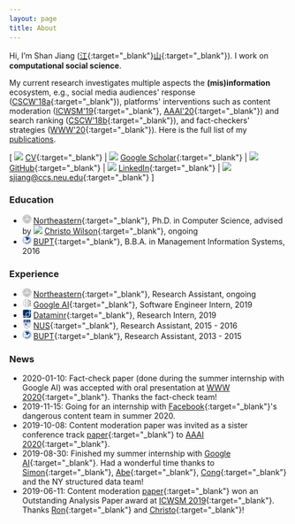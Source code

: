 ```yaml
---
layout: page
title: About
---
```


Hi, I’m Shan Jiang ([江](https://en.wikipedia.org/wiki/Jiang_(surname)#%E6%B1%9F){:target="_blank"}[山](https://en.wikipedia.org/wiki/Radical_46){:target="_blank"}). I work on **computational social science**.

My current research investigates multiple aspects the **(mis)information** ecosystem, e.g., social media audiences' response ([CSCW'18a](https://www.shanjiang.me/publications/cscw18a_paper.pdf){:target="_blank"}), platforms' interventions such as content moderation ([ICWSM'19](https://www.shanjiang.me/publications/icwsm19_paper.pdf){:target="_blank"}, [AAAI'20](https://www.shanjiang.me/publications/aaai20_paper.pdf){:target="_blank"}) and search ranking ([CSCW'18b](https://www.shanjiang.me/publications/cscw18b_paper.pdf){:target="_blank"}), and fact-checkers' strategies ([WWW'20](){:target="_blank"}). Here is the full list of my [publications](publications).

\[ <img src="../images/icons/cv.svg" width="16"> [CV](shanjiang-cv.pdf){:target="_blank"} \| <img src="../images/logos/google_scholar.svg" width="16"> [Google Scholar](https://scholar.google.com/citations?user=0LITOxAAAAAJ){:target="_blank"} \| <img src="../images/logos/github.svg" width="16"> [GitHub](https://github.com/printfoo){:target="_blank"} \| <img src="../images/logos/linkedin.svg" width="16"> [LinkedIn](https://www.linkedin.com/in/shan-jiang){:target="_blank"} \| <img src="../images/icons/email.svg" width="16"> [sjiang@ccs.neu.edu](mailto:sjiang@ccs.neu.edu){:target="_blank"} \]

### Education
* <img src="images/logos/neu.png" width="16"> [Northeastern](https://www.northeastern.edu){:target="_blank"}, Ph.D. in Computer Science, advised by <img src="../images/icons/thumb.svg" width="16"> [Christo Wilson](https://cbw.sh){:target="_blank"}, ongoing
* <img src="images/logos/bupt.png" width="16"> [BUPT](https://english.bupt.edu.cn){:target="_blank"}, B.B.A. in Management Information Systems, 2016

### Experience
* <img src="images/logos/neu.png" width="16"> [Northeastern](https://www.northeastern.edu){:target="_blank"}, Research Assistant, ongoing
* <img src="images/logos/google.png" width="16"> [Google AI](https://ai.google){:target="_blank"}, Software Engineer Intern, 2019
* <img src="images/logos/dataminr.png" width="16"> [Dataminr](https://www.dataminr.com){:target="_blank"}, Research Intern, 2019  
* <img src="images/logos/nus.jpg" width="16"> [NUS](http://www.nus.edu.sg){:target="_blank"}, Research Assistant, 2015 - 2016
* <img src="images/logos/bupt.png" width="16"> [BUPT](https://english.bupt.edu.cn){:target="_blank"}, Research Assistant, 2013 - 2015

### News
* 2020-01-10: Fact-check paper (done during the summer internship with Google AI) was accepted with oral presentation at [WWW 2020](https://www2020.thewebconf.org){:target="_blank"}. Thanks the fact-check team!
* 2019-11-15: Going for an internship with [Facebook](https://research.fb.com){:target="_blank"}'s dangerous content team in summer 2020.
* 2019-10-08: Content moderation paper was invited as a sister conference track [paper](publications/aaai20_paper.pdf){:target="_blank"} to [AAAI 2020](https://aaai.org/Conferences/AAAI-20){:target="_blank"}.
* 2019-08-30: Finished my summer internship with [Google AI](https://ai.google){:target="_blank"}. Had a wonderful time thanks to [Simon](https://ai.google/research/people/105996){:target="_blank"}, [Abe](https://scholar.google.com/citations?user=8P1Y_90AAAAJ){:target="_blank"}, [Cong](https://sites.google.com/site/congyu){:target="_blank"} and the NY structured data team!
* 2019-06-11: Content moderation [paper](publications/icwsm19_paper.pdf){:target="_blank"} won an Outstanding Analysis Paper award at [ICWSM 2019](https://www.icwsm.org/2019){:target="_blank"}. Thanks [Ron](http://ronalderobertson.com){:target="_blank"} and [Christo](https://cbw.sh){:target="_blank"}!
